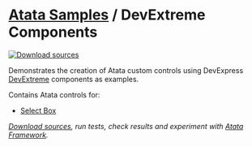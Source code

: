 # [Atata Samples](https://github.com/atata-framework/atata-samples) / DevExtreme Components

[![Download sources](https://img.shields.io/badge/Download-sources-brightgreen.svg)](https://github.com/atata-framework/atata-samples/raw/main/_archives/DevExtreme.zip)

Demonstrates the creation of Atata custom controls using DevExpress [DevExtreme](https://js.devexpress.com/) components as examples.

Contains Atata controls for:

- [Select Box](https://js.devexpress.com/React/Demos/WidgetsGallery/Demo/SelectBox/Overview/MaterialBlueLight/)

*[Download sources](https://github.com/atata-framework/atata-samples/raw/main/_archives/DevExtreme.zip), run tests, check results and experiment with [Atata Framework](https://atata.io).*
